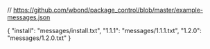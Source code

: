 // https://github.com/wbond/package_control/blob/master/example-messages.json

{
	"install": "messages/install.txt",
	"1.1.1": "messages/1.1.1.txt",
	"1.2.0": "messages/1.2.0.txt"
}
